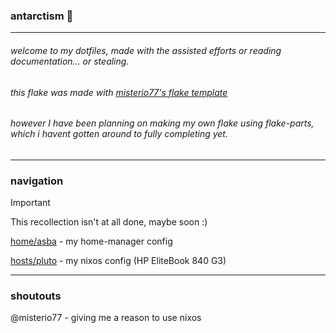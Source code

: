 ### antarctism 🐧

---

###### welcome to my dotfiles, made with the assisted efforts or reading documentation... or stealing.

###### this flake was made with [misterio77's flake template](https://github.com/misterio77/nix-starter-config)

###### however I have been planning on making my own flake using flake-parts, which i havent gotten around to fully completing yet.

---

### navigation

<!---
[](https://github.com/balkenix/antarctism/)
--->

> [!IMPORTANT]
> This recollection isn't at all done, maybe soon :)

[home/asba](https://github.com/balkenix/antarctism/home/asba) - my home-manager config

[hosts/pluto](https://github.com/balkenix/antarctism/hosts/pluto) - my nixos config (HP EliteBook 840 G3)

---

### shoutouts

@misterio77 - giving me a reason to use nixos
